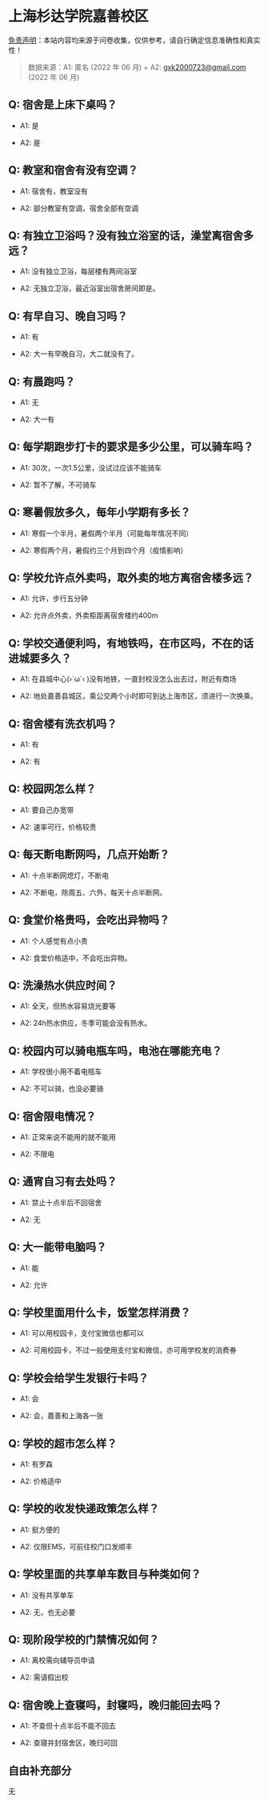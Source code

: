 # 上海杉达学院嘉善校区

[免责声明](https://colleges.chat/#_3)：本站内容均来源于问卷收集，仅供参考，请自行确定信息准确性和真实性！

> 数据来源：A1: 匿名 (2022 年 06 月) + A2: gxk2000723@gmail.com (2022 年 06 月)

## Q: 宿舍是上床下桌吗？

- A1: 是

- A2: 是

## Q: 教室和宿舍有没有空调？

- A1: 宿舍有，教室没有

- A2: 部分教室有空调，宿舍全部有空调

## Q: 有独立卫浴吗？没有独立浴室的话，澡堂离宿舍多远？

- A1: 没有独立卫浴，每层楼有两间浴室

- A2: 无独立卫浴，最近浴室出宿舍房间即是。

## Q: 有早自习、晚自习吗？

- A1: 有

- A2: 大一有早晚自习，大二就没有了。

## Q: 有晨跑吗？

- A1: 无

- A2: 大一有

## Q: 每学期跑步打卡的要求是多少公里，可以骑车吗？

- A1: 30次，一次1.5公里，没试过应该不能骑车

- A2: 暂不了解，不可骑车

## Q: 寒暑假放多久，每年小学期有多长？

- A1: 寒假一个半月，暑假两个半月（可能每年情况不同）

- A2: 寒假两个月，暑假约三个月到四个月（疫情影响）

## Q: 学校允许点外卖吗，取外卖的地方离宿舍楼多远？

- A1: 允许，步行五分钟

- A2: 允许点外卖，外卖柜距离宿舍楼约400m

## Q: 学校交通便利吗，有地铁吗，在市区吗，不在的话进城要多久？

- A1: 在县城中心(›´ω`‹ )没有地铁，一直封校没怎么出去过，附近有商场

- A2: 地处嘉善县城区，乘公交两个小时即可到达上海市区，须进行一次换乘。

## Q: 宿舍楼有洗衣机吗？

- A1: 有

- A2: 有

## Q: 校园网怎么样？

- A1: 要自己办宽带

- A2: 速率可行，价格较贵

## Q: 每天断电断网吗，几点开始断？

- A1: 十点半断网熄灯，不断电

- A2: 不断电，除周五、六外，每天十点半断网。

## Q: 食堂价格贵吗，会吃出异物吗？

- A1: 个人感觉有点小贵

- A2: 食堂价格适中，不会吃出异物。

## Q: 洗澡热水供应时间？

- A1: 全天，但热水容易烧光要等

- A2: 24h热水供应，冬季可能会没有热水。

## Q: 校园内可以骑电瓶车吗，电池在哪能充电？

- A1: 学校很小用不着电瓶车

- A2: 不可以骑，也没必要骑

## Q: 宿舍限电情况？

- A1: 正常来说不能用的就不能用

- A2: 不限电

## Q: 通宵自习有去处吗？

- A1: 禁止十点半后不回宿舍

- A2: 无

## Q: 大一能带电脑吗？

- A1: 能

- A2: 允许

## Q: 学校里面用什么卡，饭堂怎样消费？

- A1: 可以用校园卡，支付宝微信也都可以

- A2: 可用校园卡，不过一般使用支付宝和微信，亦可用学校发的消费券

## Q: 学校会给学生发银行卡吗？

- A1: 会

- A2: 会，嘉善和上海各一张

## Q: 学校的超市怎么样？

- A1: 有罗森

- A2: 价格适中

## Q: 学校的收发快递政策怎么样？

- A1: 挺方便的

- A2: 仅限EMS，可前往校门口发顺丰

## Q: 学校里面的共享单车数目与种类如何？

- A1: 没有共享单车

- A2: 无，也无必要

## Q: 现阶段学校的门禁情况如何？

- A1: 离校需向辅导员申请

- A2: 需请假出校

## Q: 宿舍晚上查寝吗，封寝吗，晚归能回去吗？

- A1: 不查但十点半后不能不回去

- A2: 查寝并封宿舍区，晚归可回

## 自由补充部分

无